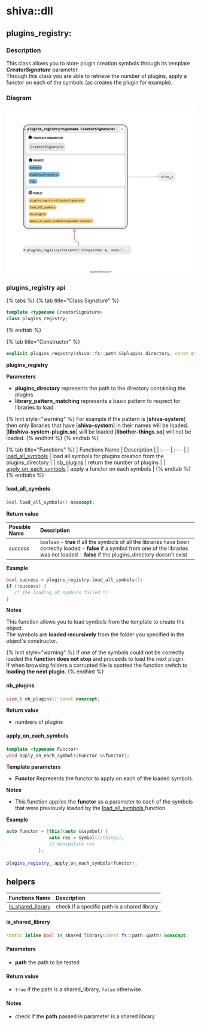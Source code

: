 # shiva::dll

## plugins\_registry:

### **Description**

This class allows you to store plugin creation symbols through its template _**CreatorSignature**_ parameter.  
Through this class you are able to retrieve the number of plugins, apply a functor on each of the symbols \(as creates the plugin for example\).

### Diagram

![](../../.gitbook/assets/plugins_registry.png)

### plugins\_registry api

{% tabs %}
{% tab title="Class Signature" %}
```cpp
template <typename CreatorSignature>
class plugins_registry;
```
{% endtab %}

{% tab title="Constructor" %}
```cpp
explicit plugins_registry(shiva::fs::path &&plugins_directory, const std::string library_pattern_matching) noexcept;
```

**plugins\_registry**

**Parameters**

* **plugins\_directory** represents the path to the directory containing the plugins
* **library\_pattern\_matching** represents a basic pattern to respect for libraries to load

{% hint style="warning" %}
For example if the pattern is \[**shiva-system**\] then only libraries that have \[**shiva-system**\] in their names will be loaded. \[**libshiva-system-plugin.so**\] will be loaded \[**libother-things.so**\] will not be loaded.
{% endhint %}
{% endtab %}

{% tab title="Functions" %}
| Functions Name | Description |
| :--- | :--- |
| [load\_all\_symbols](shiva-dll.md#load_all_symbols) | load all symbols for plugins creation from the plugins\_directory |
| [nb\_plugins](shiva-dll.md#nb_plugins) | return the number of plugins |
| [apply\_on\_each\_symbols](shiva-dll.md#apply_on_each_symbols) | apply a functor on each symbols |
{% endtab %}
{% endtabs %}

#### load\_all\_symbols

```cpp
bool load_all_symbols() noexcept;
```

**Return value**

| Possible Name | Description |
| :--- | :--- |
| _success_ | `boolean`      - **true** if all the symbols of all the libraries have been correctly loaded    - **false** if a symbol from one of the libraries was not loaded     - **false** if the plugins\_directory doesn't exist |

**Example**

```cpp
bool success = plugins_registry.load_all_symbols();
if (!success) {
   /* The loading of symbols failed */
}
```

**Notes**

This function allows you to load symbols from the template to create the object.  
The symbols are **loaded recursively** from the folder you specified in the object's constructor.

{% hint style="warning" %}
If one of the symbols could not be correctly loaded the **function does not stop** and proceeds to load the next plugin.  
If when browsing folders a corrupted file is spotted the function switch to **loading the next plugin**.
{% endhint %}

#### **nb\_plugins**

```cpp
size_t nb_plugins() const noexcept;
```

**Return value**

* numbers of plugins

#### **apply\_on\_each\_symbols**

```cpp
template <typename Functor>
void apply_on_each_symbols(Functor &&functor);
```

**Template parameters**

* **Functor** Represents the functor to apply on each of the loaded symbols.

**Notes**

* This function applies the **functor** as a parameter to each of the symbols that were previously loaded by the [load\_all\_symbols ](https://shiva.gitbook.io/project/shiva/modules/shiva-dll#load_all_symbols)function.

**Example**

```cpp
auto functor = [this](auto &&symbol) {
                auto res = symbol(//things);
                // manipulate res
            };

plugins_registry_.apply_on_each_symbols(functor);
```

## helpers

| Functions Name | Description |
| :--- | :--- |
| [is\_shared\_library](shiva-dll.md#is_shared_library) | check if a specific path is a shared library |

####  is\_shared\_library

```cpp
static inline bool is_shared_library(const fs::path &path) noexcept;
```

#### Parameters

* **path** the path to be tested

#### Return value

* `true` if the path is a shared\_library, `false` otherwise.

#### Notes

* check if the **path** passed in parameter is a shared library

